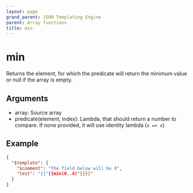 ```yaml
---
layout: page
grand_parent: JSON Templating Engine
parent: Array functions
title: min
---
```


# min

Returns the element, for which the predicate will return the minimum value or null if the array is empty.

## Arguments

 - array: Source array
 - predicate(element, index): Lambda, that should return a number to compare. If none provided, it will use identity lambda (`x => x`)

## Example

```json
{
  "$template": {
    "$comment": "The field below will be 0",
    "test": "{{"{{min(0..4)"}}}}"
  }
}
```
